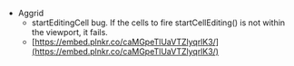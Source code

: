 - Aggrid
    - startEditingCell bug. If the cells to fire startCellEditing() is not within the viewport, it fails.
    - [https://embed.plnkr.co/caMGpeTlUaVTZlyqrlK3/](https://embed.plnkr.co/caMGpeTlUaVTZlyqrlK3/)